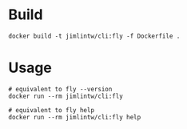 # Build

```
docker build -t jimlintw/cli:fly -f Dockerfile .
```

# Usage

```
# equivalent to fly --version
docker run --rm jimlintw/cli:fly

# equivalent to fly help
docker run --rm jimlintw/cli:fly help
```
